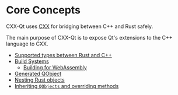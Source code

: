 <!--
SPDX-FileCopyrightText: 2021 Klarälvdalens Datakonsult AB, a KDAB Group company <info@kdab.com>
SPDX-FileContributor: Andrew Hayzen <andrew.hayzen@kdab.com>
SPDX-FileContributor: Leon Matthes <leon.matthes@kdab.com>

SPDX-License-Identifier: MIT OR Apache-2.0
-->

# Core Concepts

CXX-Qt uses [CXX](https://cxx.rs/) for bridging between C++ and Rust safely.

The main purpose of CXX-Qt is to expose Qt's extensions to the C++ language to CXX.

- [Supported types between Rust and C++](./types.md)
- [Build Systems](./build_systems.md)
  - [Building for WebAssembly](./wasm-builds.md)
- [Generated QObject](./generated_qobject.md)
- [Nesting Rust objects](./nested_objects.md)
- [Inheriting `QObjects` and overriding methods](./inheritance.md)
